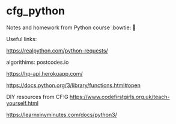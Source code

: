 # cfg_python

Notes and homework from Python course :bowtie: :snake:	


Useful links:

https://realpython.com/python-requests/

algorithims: postcodes.io

https://hp-api.herokuapp.com/

https://docs.python.org/3/library/functions.html#open

DIY resources from CF:G
https://www.codefirstgirls.org.uk/teach-yourself.html

https://learnxinyminutes.com/docs/python3/
